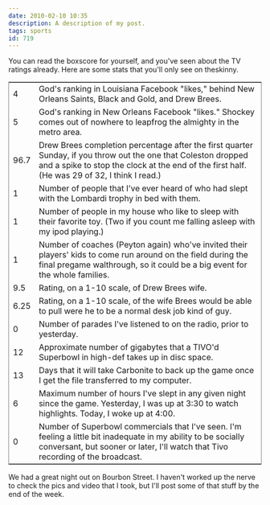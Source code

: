 ```yaml
---
date: 2010-02-10 10:35
description: A description of my post.
tags: sports
id: 719
---
```

You can read the boxscore for yourself, and you've seen about the TV ratings already.  Here are some stats that you'll only see on theskinny.
<!--more-->
<table style="border:1px solid gray;">

<tr><td>4</td><td>God's ranking in Louisiana Facebook "likes," behind New Orleans Saints, Black and Gold, and Drew Brees.</td></tr>

<tr><td>5</td><td>God's ranking in New Orleans Facebook "likes."  Shockey comes out of nowhere to leapfrog the almighty in the metro area.</td></tr>

<tr><td>96.7</td><td>Drew Brees completion percentage after the first quarter Sunday, if you throw out the one that Coleston dropped and a spike to stop the clock at the end of the first half.  (He was 29 of 32, I think I read.)</td></tr>

<tr><td>1</td><td>Number of people that I've ever heard of who had slept with the Lombardi trophy in bed with them.</td></tr>

<tr><td>1</td><td>Number of people in my house who like to sleep with their favorite toy.  (Two if you count me falling asleep with my ipod playing.)</td></tr>

<tr><td>1</td><td>Number of coaches (Peyton again) who've invited their players' kids to come run around on the field during the final pregame walthrough, so it could be a big event for the whole families.</td></tr>

<tr><td>9.5</td><td>Rating, on a 1-10 scale, of Drew Brees wife.</td></tr>

<tr><td>6.25</td><td>Rating, on a 1-10 scale, of the wife Brees would be able to pull were he to be a normal desk job kind of guy.</td></tr>

<tr><td>0</td><td>Number of parades I've listened to on the radio, prior to yesterday.</td></tr>

<tr><td>12</td><td>Approximate number of gigabytes that a TIVO'd Superbowl in high-def takes up in disc space.</td></tr>

<tr><td>13</td><td>Days that it will take Carbonite to back up the game once I get the file transferred to my computer.</td></tr>

<tr><td>6</td><td>Maximum number of hours I've slept in any given night since the game.  Yesterday, I was up at 3:30 to watch highlights.  Today, I woke up at 4:00.</td></tr>

<tr><td>0</td><td>Number of Superbowl commercials that I've seen.  I'm feeling a little bit inadequate in my ability to be socially conversant, but sooner or later, I'll watch that Tivo recording of the broadcast.</td></tr>

</table>

We had a great night out on Bourbon Street.  I haven't worked up the nerve to check the pics and video that I took, but I'll post some of that stuff by the end of the week.